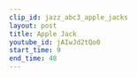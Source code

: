 ```yaml
---
clip_id: jazz_abc3_apple_jacks
layout: post
title: Apple Jack
youtube_id: jAIwJd2tQo0
start_time: 9
end_time: 48
---
```


